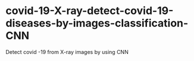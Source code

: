 # covid-19-X-ray-detect-covid-19-diseases-by-images-classification-CNN
Detect covid -19 from X-ray images by using CNN
